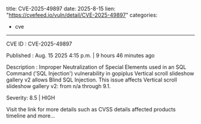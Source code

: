  
title: CVE-2025-49897
date: 2025-8-15
lien: "https://cvefeed.io/vuln/detail/CVE-2025-49897"
categories:
  - cve
---

CVE ID : CVE-2025-49897

Published :  Aug. 15
2025
4:15 p.m. | 9 hours
46 minutes ago

Description : Improper Neutralization of Special Elements used in an SQL Command ('SQL Injection') vulnerability in gopiplus Vertical scroll slideshow gallery v2 allows Blind SQL Injection. This issue affects Vertical scroll slideshow gallery v2: from n/a through 9.1.

Severity: 8.5 | HIGH

Visit the link for more details
such as CVSS details
affected products
timeline
and more...
